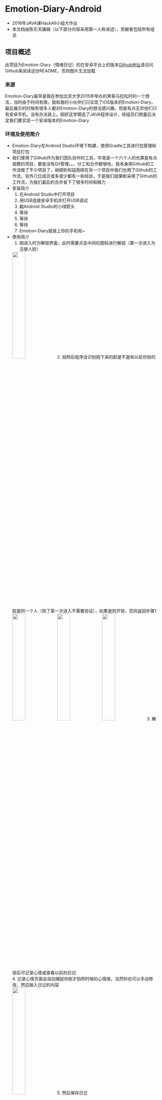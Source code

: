 # Emotion-Diary-Android
- 2016年JAVA课HackAll小组大作业
- 本文档由陈乐天编辑（以下部分内容采用第一人称讲述），贡献者包括所有组员

## 项目概述
此项目为Emotion-Diary（情绪日记）的在安卓平台上的版本[Github地址](https://github.com/HackAll-PKU/Emotion-Diary-Android)请访问Github来阅读这份README，否则图片无法加载

### 来源
Emotion-Diary最早是我在参加北京大学2015年举办的黑客马拉松时的一个想法，当时由于时间有限，我和我的小伙伴们只实现了iOS版本的Emotion-Diary。最后展示的时候有很多人都对Emotion-Diary的想法感兴趣，但是有点无奈他们只有安卓手机，没有办法装上。刚好这学期选了JAVA程序设计，经组员们商量后决定我们要实现一个安卓版本的Emotion-Diary

### 环境及使用简介
- Emotion-Diary在Android Studio环境下构建，使用Gradle工具进行包管理和项目打包
- 我们使用了Github作为我们团队协作的工具，毕竟是一个六个人的也算是有点规模的项目，要是没有Git管理。。。分工和合作都够呛。我本身用Github的工作流做了不少项目了，胡顺昕和寇雨婷在另一个项目中我们也用了Github的工作流，另外几位成员或多或少都有一些经验，于是我们就果断采用了Github的工作流，为我们最后的合并省下了很多时间和精力
- 安装简介
	1. 在Android Studio中打开项目
	2. 用USB连接安卓手机并打开USB调试
	3. 戳Android Studio的小绿箭头
	4. 等待
	5. 等待
	6. 等待
	7. Emotion-Diary就装上你的手机啦~
- 使用简介
	1. 刚进入时为解锁界面，此时需要点击中间的图标进行解锁（第一次进入为注册人脸）<br>
	<img src="./introduction-resource/welcome.jpg" width=30% height=30%>
	2. 拍照后程序会识别拍下来的脸是不是和以前你拍的脸是同一个人（除了第一次进入不需要验证），如果是则开锁，否则返回步骤1<br>
	<img src="./introduction-resource/unlocking.jpg" width=30% height=30%>
	<img src="./introduction-resource/unlock_fail.jpg" width=30% height=30%>
	<img src="./introduction-resource/unlock_successfully.jpg" width=30% height=30%>
	3. 解锁后可记录心情或查看以前的日记<br>
	4. 记录心情页面会自动捕捉你刚才拍照时候的心情值，当然你也可以手动修改，然后输入日记的内容<br>
	<img src="./introduction-resource/record_diary.jpg" width=30% height=30%>
	5. 然后保存日记<br>
	<img src="./introduction-resource/saving_diary.jpg" width=30% height=30%>
	6. 查看以前的日记<br>
	<img src="./introduction-resource/homepage.jpg" width=30% height=30%>
	7. 查看心情走势<br>
	<img src="./introduction-resource/stat_view_red.jpg" width=30% height=30%>
	8. 整个应用的色调都会随着你刚开始解锁拍照的那张图片的心情值改变而改变~例如下图的心情走势图色调就和上面的不一样~<br>
	<img src="./introduction-resource/stat_view_yellow.jpg" width=30% height=30%>
	9. 感谢胡顺昕同学友情出演~

## 程序介绍
- 本来是按照MVP架构来写的，但是最后由于有些小伙伴时间太紧了没有严格按照架构来，只有Welcome界面是按照MVP架构来写的
- 优点：
	- Model层测试覆盖率100%
	- Model层文档全
	- 具有“主题”切换能力，即不同心情时自动对应不同主题
	- 界面美观（有设计稿）
- 仍可扩展的方面
	- 代码目前耦合有点高，还是要实践MVP架构来完成解耦（且具有丰富的接口结构，易于理解和维护）
	- 部分代码有些混乱，存在拷贝粘贴的情况，应重构
	- 可以拓展社交功能
- 使用的第三方库：
	- Realm（数据存储，陈乐天使用）[https://realm.io](https://realm.io)
	- MPAndroidChart（图表，寇雨婷使用）[https://github.com/PhilJay/MPAndroidChart](https://github.com/PhilJay/MPAndroidChart)
	- 使用Face++的API[Face++](http://www.faceplusplus.com.cn)

## 感想
### 陈乐天
我主要完成了Model层的部分，主要包括与Face++API交互的部分，以及日记的存取、心情值的存取，包括Model层的所有测试代码
#### FaceHelper
- common文件夹下的FaceHelper实现了与Face++API的交互，其使用说明有详细的文档，位于./app/src/main/java/org.hackpku.emotiondiary/common/FaceHelper，接口也有详细注释
- 其测试代码位于./app/src/androidTest/java/org.hackpku.emotiondiary/api/FaceHelperTest.java，保证测试覆盖率100%

#### Diary部分
- common文件夹下Diary文件夹下的类实现了Diary的存取，包括心情值的存取，其接口有详细的注释
- 测试代码位于./app/src/androidTest/java/org.hackpku.emotiondiary/data/DiaryDataTest.java，保证测试覆盖率100%

#### 感想
- 这次开发的Model层全部都是我一个人完成的，本来是由两个人来做Model的，前面也说过我上次已经做过iOS端的开发了，所以我对这部分内容会比较熟悉，所以就我一个人来完成了，也算是任务合理分配吧
- 我所做的工作主要就是为所有的界面提供接口，无论是面向网络（Face++的接口）还是面向本地（存储），虽然我的工作不涉及到界面，但是我也要思考界面层的同学们怎么样调这个接口才能够更加舒服，让时间精力更少地花费在要接口、互调、交流上面，所以我不仅有精心设计的接口，也有非常丰富的注释和文档，让调用者不费什么时间就可以轻松获取到我写好的服务。保证测试覆盖率100%也避免了了后面界面层调用我的接口时跟我反映说返回的数据怎么不对啊然后我再去改，再交流的低效率开发
- 在存储方面我采用了Realm，一个移动端非常火的数据库，一方面是看到它的使用用户非常广泛，显然是一个非常成熟的数据库系统，另一方面是考虑到它针对移动端进行了性能和API的优化，所以果断没有使用相对更加难用的sqlite
- 我也是第一次做安卓开发，所以中间遇到了非常多的问题，很多时候都是面向Google和StackOverflow编程，但是这次也积累了不少经验，给同伴们review代码也做了一些界面方面的工作
- 熬夜还是值得的2333

### 胡顺昕
主要完成了欢迎解锁页面和全局主题管理部分
#### 欢迎解锁页面
##### 简介

该部分是此应用的Launcher Activity，主要实现欢迎和自拍解锁的界面和业务逻辑，并对接其他Activities。用户可以通过点按自拍按钮拍摄自己的自拍来解锁应用，软件后台调用相关API去识别人脸并判断是否是本机用户，验证通过后用户可以启动记录心情、进入日记的界面。

##### 界面部分（View）

- 界面部分主要使用到了矢量Drawable的绘制，Drawable的运行时改变（根据人脸识别出的心情值改变Icon颜色），RelativeLayout的运行时measure（通过`ViewTreeObserver.OnGlobalLayoutListener`实现），AlphaAnimation的使用（Icon的呼吸效果），AlertDialog和ProgressDialog的使用与控制等等。
- 图形化界面元素与Android Material Design设计标准相贴合，美观简约。

##### 逻辑部分（Presenter）

- 包括一系列对用户有效性的判断（是否有摄像头、外部存储等必须的硬件、人脸识别与解锁逻辑等），以及界面控制逻辑（在主线程更新界面，而在其他线程进行CPU或IO繁忙的操作），初次使用引导用户创建账户等。
- **可读性强**，变量命名格式和常量定义规范，方法简洁。
- **健壮性强**，多采用卫语句，异常的捕获和抛出比较完善，保证软件入口的安全性。
- **可扩充性强**，采用MVP设计模式，前后端分离；通过持有接口而不是持有类来增强可扩展性。
- 通过Message - Handler模式处理异步事件。线程在CPU或IO繁忙操作结束后，向mHandler发送相关消息，触发界面的更新。

#### 全局主题管理

当识别出用户的心情或用户通过拖动滑条设置心情后，整个APP的主题色会随之改变（忧郁蓝/普通黄/开心橙）。为此，我实现了一个全局主题管理机制：

- 在APP的主Application`MainApplication`类中，定义了`smiling`变量（用于全局保存心情值）和三个Theme常量。
- 所有心情值的改变，会同步到MainApplication中
- 所有Activity的onCreate方法中，通过`MainApplication`中定义的方法取得当前主题，并设置为自身主题，如：

```java
setTheme(((MainApplication) getApplication()).getThemeId());
```
- 在某些Activity的onStart方法中，判断心情值的变化，必要时重新载入当前Activity以实现主题的动态改变。

```java
@Override
protected void onStart() {
   super.onStart();
   if (currentTheme != ((MainApplication)getApplication()).getThemeId()){
       Intent intent = getIntent();
       overridePendingTransition(0, 0);
       intent.addFlags(Intent.FLAG_ACTIVITY_NO_ANIMATION);
       finish();
       overridePendingTransition(0, 0);
       startActivity(intent);
   }
}
```

### 寇雨婷
第一次写安卓开发，真的很艰苦，几乎是面向StackOverFlow编程。。
我主要负责心情统计这部分。
这个页面主要功能是将一个月心情或者一周心情汇成图表展现给用户看。最难的是页面转换和调用第三方库MPAndroidChart。利用Button来进行图表呈现内容的调换。
在队友和Google的帮助下艰难地学习着安卓开发的View-Presenter-Activity的框架逻辑，并第一次尝试用Intent激发Activity进行换页。
第三方库MPAndroidChart功能很强大，能够实现很多很精美的图表，还有很强大的功能。通过在Build.Gradle引入第三方库后，就可以实现我们现在这么精美的图表了。我们还通过修饰实现了可触摸可转变大小的活动图表。

发现掌握一门java后还能写出安卓APP，看着它第一次在手机上运行起来的时候真的很激动。获得了老师的赞赏和认同我们特别感动，觉得考试周一周的夜没有白刷。

### 刘证源
我主要完成主界面（HomePage）的编写，这个界面功能在于显示一个日历，通过点击日期，可以获取和展示当天的所有日记。我主要工作是写了一些自定义控件，包括TitleView（标题栏），RoundImageView（圆形图片控件），DiaryOutlineView（日记概览控件），以及CalendarView（日历控件），并写了相应的布局xml文件，并把这些控件组织成了HomePageActivity。其中比较困难的部分是由于Android的ListView控件功能比较单薄，需要进行改写才能完成添加自定义控件和展示内存图。日历控件和圆形图片控件参考学习了网上的代码，并按照我们程序的要求进行了相应的修改。
经过这次大作业，我第一次体验了手机应用的开发，在巩固了java语言的同时也算接触和学习了一门新的编程语言。
参考代码
http://www.open-open.com/lib/view/open1418871189839.html
http://www.jcodecraeer.com/a/anzhuokaifa/androidkaifa/2015/0930/3538.html

### 马嬴超
RecordEmotionActivity 和 ShowDiaryActivity 由我完成。

其中 RecordEmotionActivity 记录用户输入的日记、照片、题图和心情，提供文本框、照片获取器和滑动选择器完成这项输入。调用 Diary 类来生成日记的一个实例，调用 DiaryHelper 类来将日记保存在内部存储。

这个活动的主题受到 trackBar 的回应。根据 trackBar 的数据，主题会在三种颜色中切换。题图是满宽的图片，从上一活动的图像中获取，心情的默认值从上一活动的图像计算得到。题图只有一张而不可改变，照片存储在 ArrayList<Bitmap> 当中，可以有多张，并且是可选的。

RecordEmotionActivity 的动作栏上有完成按钮。点击后，将调用 DiaryHelper 类生成一个日记，保存在内部存储中。

ShowDiary 显示用户从列表中选择的日记，主题受到心情值的回应，采取 progressBar 展示这一数值。

展示的过程中采用了 Google 推荐的设计方法，采用 ToolBar 作为 ActionBar 以增强兼容性。

### 温凯
见[./introduction-resource/Emotion-diary UI设计稿.docx](./introduction-resource/Emotion-diary UI设计稿.docx)


## 贡献者（按姓名排序）
- 陈乐天 sunshinecltzac@gmail.com
- 胡顺昕 s.hu@pku.edu.cn
- 寇雨婷 yutingkou@pku.edu.cn
- 刘证源 liuzhengyuan1995@pku.edu.cn
- 马嬴超 i@yingchao.ma
- 温凯



